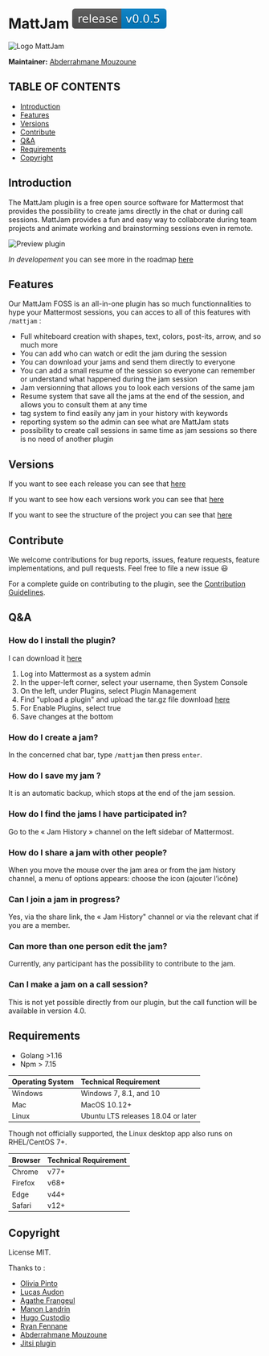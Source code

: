 # MattJam [![Release](https://github.com/AbderrahmaneMouzoune/mattermost-plugin-mattjam/blob/master/assets/release-img.svg)](https://github.com/AbderrahmaneMouzoune/mattermost-plugin-mattjam/releases/latest)
![Logo MattJam](https://user-images.githubusercontent.com/45047261/123288194-a090c500-d50f-11eb-9ffe-17d4f453b9af.png)

**Maintainer:** [Abderrahmane Mouzoune](https://github.com/AbderrahmaneMouzoune)

TABLE OF CONTENTS
------------------

* [Introduction](#introduction)
* [Features](#features)
* [Versions](#versions)
* [Contribute](#contribute)
* [Q&A](#qa)
* [Requirements](#requirements)
* [Copyright](#copyright)

## Introduction

The MattJam plugin is a free open source software for Mattermost that provides the possibility to create jams 
directly in the chat or during call sessions. MattJam provides a fun and easy way 
to collaborate during team projects and animate working and brainstorming sessions even in remote. 

![Preview plugin](https://user-images.githubusercontent.com/45047261/123287901-658e9180-d50f-11eb-8386-d3209459eda6.png)

*In developement* you can see more in the roadmap [here](https://github.com/AbderrahmaneMouzoune/mattermost-plugin-mattjam/projects)

## Features
Our MattJam FOSS is an all-in-one plugin has so much functionnalities to hype your Mattermost sessions, you can acces to all of this features with ```/mattjam``` :

* Full whiteboard creation with shapes, text, colors, post-its, arrow, and so much more
* You can add who can watch or edit the jam during the session
* You can download your jams and send them directly to everyone
* You can add a small resume of the session so everyone can remember or understand what happened during the jam session
* Jam versionning that allows you to look each versions of the same jam
* Resume system that save all the jams at the end of the session, and allows you to consult them at any time
* tag system to find easily any jam in your history with keywords
* reporting system so the admin can see what are MattJam stats 
* possibility to create call sessions in same time as jam sessions so there is no need of another plugin

## Versions

If you want to see each release you can see that [here](https://github.com/AbderrahmaneMouzoune/mattermost-plugin-mattjam/tags)

If you want to see how each versions work you can see that [here](https://github.com/AbderrahmaneMouzoune/mattermost-plugin-mattjam/projects)

If you want to see the structure of the project you can see that [here](https://github.com/AbderrahmaneMouzoune/mattermost-plugin-mattjam/wiki/How-we-see-our-project-%3F)

## Contribute

We welcome contributions for bug reports, issues, feature requests, feature implementations, and pull requests. Feel free to file a new issue 😃

For a complete guide on contributing to the plugin, see the [Contribution Guidelines](https://github.com/AbderrahmaneMouzoune/mattermost-plugin-mattjam/blob/master/CONTRIBUTING.md).

## Q&A

### How do I install the plugin?
I can download it [here](https://github.com/AbderrahmaneMouzoune/mattermost-plugin-mattjam/tags)

1. Log into Mattermost as a system admin
2. In the upper-left corner, select your username, then System Console
3. On the left, under Plugins, select Plugin Management
4. Find "upload a plugin" and upload the tar.gz file download [here](https://github.com/AbderrahmaneMouzoune/mattermost-plugin-mattjam/tags)
5. For Enable Plugins, select true
6. Save changes at the bottom

### How do I create a jam?
In the concerned chat bar, type ```/mattjam``` then press ```enter```.

### How do I save my jam ?
It is an automatic backup, which stops at the end of the jam session.

### How do I find the jams I have participated in?
Go to the « Jam History » channel on the left sidebar of Mattermost.

### How do I share a jam with other people?
When you move the mouse over the jam area or from the jam history channel, a menu of options appears: choose the icon (ajouter l’icône)

### Can I join a jam in progress?
Yes, via the share link, the « Jam History" channel or via the relevant chat if you are a member.

### Can more than one person edit the jam?
Currently, any participant has the possibility to contribute to the jam.

### Can I make a jam on a call session?
This is not yet possible directly from our plugin, but the call function will be available in version 4.0.

## Requirements

* Golang >1.16
* Npm > 7.15


| Operating System   | Technical Requirement              |
| ------------------ |:---------------------------------- |
| Windows            | Windows 7, 8.1, and 10             |
| Mac                | MacOS 10.12+                       |
| Linux              | Ubuntu LTS releases 18.04 or later |

Though not officially supported, the Linux desktop app also runs on RHEL/CentOS 7+.

| Browser            | Technical Requirement              |
| ------------------ |:---------------------------------- |
| Chrome             | v77+                               |
| Firefox            | v68+                               |
| Edge               | v44+                               |
| Safari             | v12+                               |

## Copyright

License MIT.

Thanks to :
* [Olivia Pinto](https://www.linkedin.com/in/olivia-pinto-3a8b9779/)
* [Lucas Audon](https://www.linkedin.com/in/lucas-audon-871784137/)
* [Agathe Frangeul](https://www.linkedin.com/in/agathe-frangeul-14391117a/)
* [Manon Landrin](https://www.linkedin.com/in/manon-landrin/)
* [Hugo Custodio](https://www.linkedin.com/in/hugo-custodio/)
* [Ryan Fennane](github.com/RyanFennane)
* [Abderrahmane Mouzoune](github.com/AbderrahmaneMouzoune)
* [Jitsi plugin](github.com/mattermost/mattermost-plugin-jitsi)
